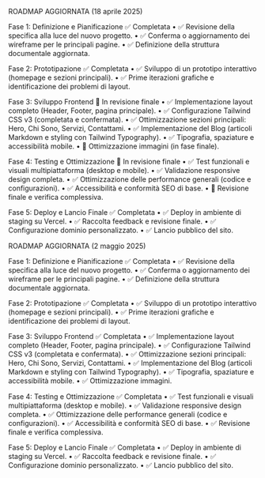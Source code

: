 ROADMAP AGGIORNATA (18 aprile 2025)

Fase 1: Definizione e Pianificazione ✅ Completata
	•	✅ Revisione della specifica alla luce del nuovo progetto.
	•	✅ Conferma o aggiornamento dei wireframe per le principali pagine.
	•	✅ Definizione della struttura documentale aggiornata.

Fase 2: Prototipazione ✅ Completata
	•	✅ Sviluppo di un prototipo interattivo (homepage e sezioni principali).
	•	✅ Prime iterazioni grafiche e identificazione dei problemi di layout.

Fase 3: Sviluppo Frontend 🔄 In revisione finale
	•	✅ Implementazione layout completo (Header, Footer, pagina principale).
	•	✅ Configurazione Tailwind CSS v3 (completata e confermata).
	•	✅ Ottimizzazione sezioni principali: Hero, Chi Sono, Servizi, Contattami.
	•	✅ Implementazione del Blog (articoli Markdown e styling con Tailwind Typography).
	•	✅ Tipografia, spaziature e accessibilità mobile.
	•	🔄 Ottimizzazione immagini (in fase finale).

Fase 4: Testing e Ottimizzazione 🔄 In revisione finale
	•	✅ Test funzionali e visuali multipiattaforma (desktop e mobile).
	•	✅ Validazione responsive design completa.
	•	✅ Ottimizzazione delle performance generali (codice e configurazioni).
	•	✅ Accessibilità e conformità SEO di base.
	•	🔄 Revisione finale e verifica complessiva.

Fase 5: Deploy e Lancio Finale ✅ Completata
	•	✅ Deploy in ambiente di staging su Vercel.
	•	✅ Raccolta feedback e revisione finale.
	•	✅ Configurazione dominio personalizzato.
	•	✅ Lancio pubblico del sito.

ROADMAP AGGIORNATA (2 maggio 2025)

Fase 1: Definizione e Pianificazione ✅ Completata
  • ✅ Revisione della specifica alla luce del nuovo progetto.
  • ✅ Conferma o aggiornamento dei wireframe per le principali pagine.
  • ✅ Definizione della struttura documentale aggiornata.

Fase 2: Prototipazione ✅ Completata
  • ✅ Sviluppo di un prototipo interattivo (homepage e sezioni principali).
  • ✅ Prime iterazioni grafiche e identificazione dei problemi di layout.

Fase 3: Sviluppo Frontend ✅ Completata
  • ✅ Implementazione layout completo (Header, Footer, pagina principale).
  • ✅ Configurazione Tailwind CSS v3 (completata e confermata).
  • ✅ Ottimizzazione sezioni principali: Hero, Chi Sono, Servizi, Contattami.
  • ✅ Implementazione del Blog (articoli Markdown e styling con Tailwind Typography).
  • ✅ Tipografia, spaziature e accessibilità mobile.
  • ✅ Ottimizzazione immagini.

Fase 4: Testing e Ottimizzazione ✅ Completata
  • ✅ Test funzionali e visuali multipiattaforma (desktop e mobile).
  • ✅ Validazione responsive design completa.
  • ✅ Ottimizzazione delle performance generali (codice e configurazioni).
  • ✅ Accessibilità e conformità SEO di base.
  • ✅ Revisione finale e verifica complessiva.

Fase 5: Deploy e Lancio Finale ✅ Completata
  • ✅ Deploy in ambiente di staging su Vercel.
  • ✅ Raccolta feedback e revisione finale.
  • ✅ Configurazione dominio personalizzato.
  • ✅ Lancio pubblico del sito.